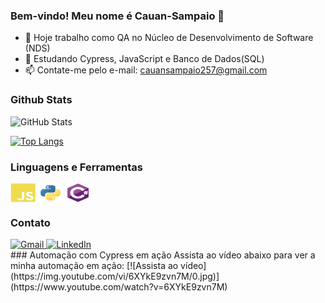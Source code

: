 ### Bem-vindo! Meu nome é Cauan-Sampaio 👋

- 🔭 Hoje trabalho como QA no Núcleo de Desenvolvimento de Software (NDS)
- 🌱 Estudando Cypress, JavaScript e Banco de Dados(SQL)
- 📫 Contate-me pelo e-mail: cauansampaio257@gmail.com

### Github Stats

![GitHub Stats](https://github-readme-stats.vercel.app/api?username=cauan-sampaio&show_icons=true&theme=dark)

[![Top Langs](https://github-readme-stats.vercel.app/api/top-langs/?username=cauan-sampaio&layout=compact&theme=dark)](https://github.com/anuraghazra/github-readme-stats)

### Linguagens e Ferramentas

<div style="display: inline_block">
  <img align="center" alt="JavaScript" height="30" width="40" src="https://raw.githubusercontent.com/devicons/devicon/master/icons/javascript/javascript-plain.svg">
  <img align="center" alt="Python" height="30" width="40" src="https://raw.githubusercontent.com/devicons/devicon/master/icons/python/python-original.svg">
  <img align="center" alt="C#" height="30" width="40" src="https://raw.githubusercontent.com/devicons/devicon/master/icons/csharp/csharp-original.svg">
</div>

### Contato

<div> 
  <a href="mailto:cauansampaio257@gmail.com">
    <img src="https://img.shields.io/badge/-Gmail-%23333?style=for-the-badge&logo=gmail&logoColor=white" target="_blank" alt="Gmail">
  </a>
  <a href="https://www.linkedin.com/in/francisco-cauan-b96347296" target="_blank">
    <img src="https://img.shields.io/badge/-LinkedIn-%230077B5?style=for-the-badge&logo=linkedin&logoColor=white" target="_blank" alt="LinkedIn">
  </a> 
</div>
### Automação com Cypress em ação
Assista ao vídeo abaixo para ver a minha automação em ação:
[![Assista ao vídeo]
(https://img.youtube.com/vi/6XYkE9zvn7M/0.jpg)](https://www.youtube.com/watch?v=6XYkE9zvn7M)

